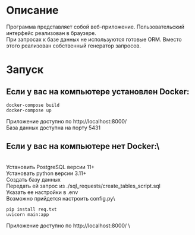 # Описание

Программа представляет собой веб-приложение. Пользовательский интерфейс реализован в браузере.\
При запросах к базе данных не используются готовые ORM. Вместо этого реализован
собственный генератор запросов.

# Запуск
## Если у вас на компьютере установлен Docker:
````shell
docker-compose build
docker-compose up
````
Приложение доступно по http://localhost:8000/ \
База данных доступна на порту 5431

## Если у вас на компьютере нет Docker:\
\
Установить PostgreSQL версии 11+\
Установать python версии 3.11+\
Создать базу данных \
Передать ей запрос из ./sql_requests/create_tables_script.sql\
Указать ее настройки в .env\
Возможно прийдется настроить config.py\
````shell
pip install req.txt
uvicorn main:app
````
Приложение доступно по http://localhost:8000/ \





